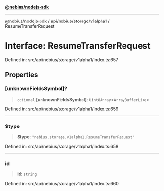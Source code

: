 [**@nebius/nodejs-sdk**](../../../../../README.md)

---

[@nebius/nodejs-sdk](../../../../../README.md) / [api/nebius/storage/v1alpha1](../README.md) / ResumeTransferRequest

# Interface: ResumeTransferRequest

Defined in: src/api/nebius/storage/v1alpha1/index.ts:657

## Properties

### \[unknownFieldsSymbol\]?

> `optional` **\[unknownFieldsSymbol\]**: `Uint8Array`\<`ArrayBufferLike`\>

Defined in: src/api/nebius/storage/v1alpha1/index.ts:659

---

### $type

> **$type**: `"nebius.storage.v1alpha1.ResumeTransferRequest"`

Defined in: src/api/nebius/storage/v1alpha1/index.ts:658

---

### id

> **id**: `string`

Defined in: src/api/nebius/storage/v1alpha1/index.ts:660
